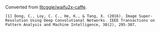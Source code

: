 Converted from [lltcggie/waifu2x-caffe](https://github.com/lltcggie/waifu2x-caffe/tree/520cc3b0cdafbd295d0227c474cdffde6ca51dc7).

```
[1] Dong, C., Loy, C. C., He, K., & Tang, X. (2016). Image Super-Resolution Using Deep Convolutional Networks. IEEE Transactions on Pattern Analysis and Machine Intelligence, 38(2), 295-307.
```

